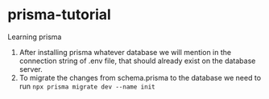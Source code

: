 # prisma-tutorial

Learning prisma

1. After installing prisma whatever database we will mention in the connection string of .env file, that should already exist on the database server.
2. To migrate the changes from schema.prisma to the database we need to run `npx prisma migrate dev --name init`
